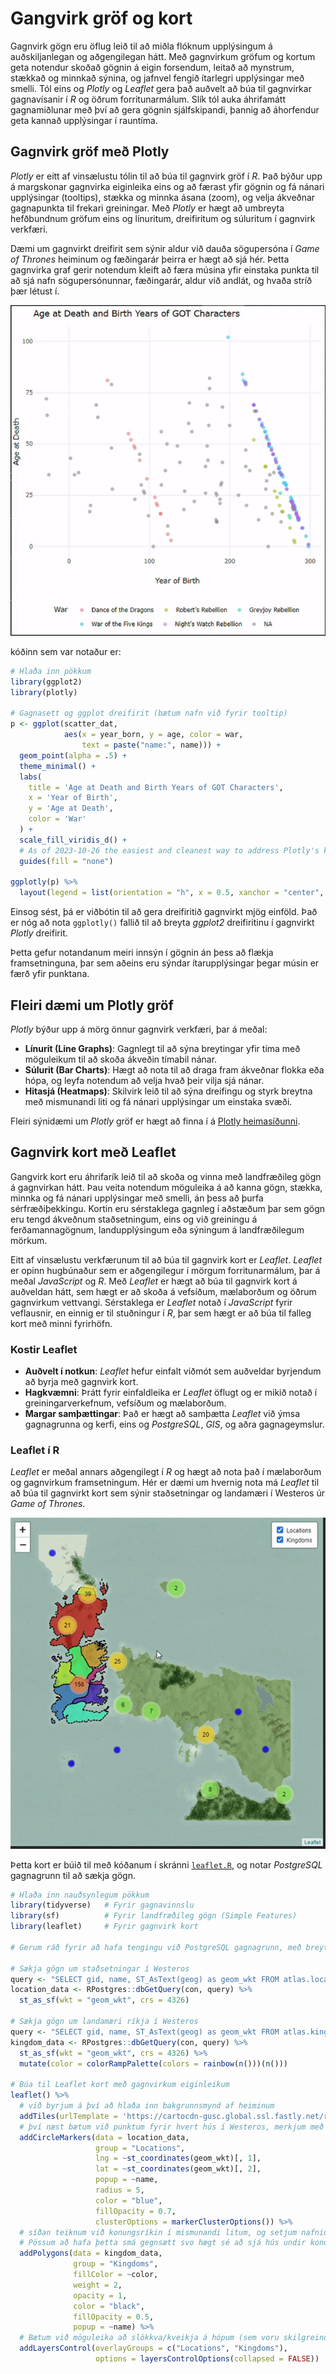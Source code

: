 # Gangvirk gröf og kort

Gagnvirk gögn eru öflug leið til að miðla flóknum upplýsingum á auðskiljanlegan og aðgengilegan
hátt. Með gagnvirkum gröfum og kortum geta notendur skoðað gögnin á eigin forsendum, leitað að
mynstrum, stækkað og minnkað sýnina, og jafnvel fengið ítarlegri upplýsingar með smelli. Tól eins og
_Plotly_ og _Leaflet_ gera það auðvelt að búa til gagnvirkar gagnavísanir í _R_ og öðrum
forritunarmálum. Slík tól auka áhrifamátt gagnamiðlunar með því að gera gögnin sjálfskipandi,
þannig að áhorfendur geta kannað upplýsingar í rauntíma.

## Gagnvirk gröf með Plotly

_Plotly_ er eitt af vinsælustu tólin til að búa til gagnvirk gröf í _R_. Það býður upp á
margskonar gagnvirka eiginleika eins og að færast yfir gögnin og fá nánari upplýsingar (tooltips),
stækka og minnka ásana (zoom), og velja ákveðnar gagnapunkta til frekari greiningar. Með
_Plotly_ er hægt að umbreyta hefðbundnum gröfum eins og línuritum, dreifiritum og súluritum í
gagnvirk verkfæri.

Dæmi um gagnvirkt dreifirit sem sýnir aldur við dauða sögupersóna í _Game of Thrones_ heiminum
og fæðingarár þeirra er hægt að sjá hér. Þetta gagnvirka graf gerir notendum kleift að færa
músina yfir einstaka punkta til að sjá nafn sögupersónunnar, fæðingarár, aldur við andlát, og
hvaða stríð þær létust í.

![Gagnvirkt dreifirit um aldur við dauða sögupersóna GOT](figures/plotly_got.gif)

kóðinn sem var notaður er:

```R 
# Hlaða inn pökkum
library(ggplot2)
library(plotly)

# Gagnasett og ggplot dreifirit (bætum nafn við fyrir tooltip)
p <- ggplot(scatter_dat,
            aes(x = year_born, y = age, color = war,
                text = paste("name:", name))) +
  geom_point(alpha = .5) +
  theme_minimal() +
  labs(
    title = 'Age at Death and Birth Years of GOT Characters',
    x = 'Year of Birth',
    y = 'Age at Death',
    color = 'War'
  ) +
  scale_fill_viridis_d() +
  # As of 2023-10-26 the easiest and cleanest way to address Plotly's known issue of adding parentheses on dummy scales is setting the respective guide/legend to none.
  guides(fill = "none")

ggplotly(p) %>%
  layout(legend = list(orientation = "h", x = 0.5, xanchor = "center", y = -0.2))
```

Einsog sést, þá er viðbótin til að gera dreifiritið gagnvirkt mjög einföld. Það er nóg að nota
`ggplotly()` fallið til að breyta _ggplot2_ dreifiritinu í gagnvirkt _Plotly_ dreifirit.

Þetta gefur notandanum meiri innsýn í gögnin án þess að flækja framsetninguna, þar sem aðeins
eru sýndar ítarupplýsingar þegar músin er færð yfir punktana.

## Fleiri dæmi um Plotly gröf

_Plotly_ býður upp á mörg önnur gagnvirk verkfæri, þar á meðal:

- **Línurit (Line Graphs)**: Gagnlegt til að sýna breytingar yfir tíma með möguleikum til að skoða
  ákveðin tímabil nánar.
- **Súlurit (Bar Charts)**: Hægt að nota til að draga fram ákveðnar flokka eða hópa, og leyfa
  notendum að velja hvað þeir vilja sjá nánar.
- **Hitasjá (Heatmaps)**: Skilvirk leið til að sýna dreifingu og styrk breytna með mismunandi
  liti og fá nánari upplýsingar um einstaka svæði.

Fleiri sýnidæmi um _Plotly_ gröf er hægt að finna í á [Plotly heimasíðunni](https://plotly.com/r/).

## Gagnvirk kort með Leaflet

Gangvirk kort eru áhrifarík leið til að skoða og vinna með landfræðileg gögn á gagnvirkan hátt. Þau
veita notendum möguleika á að kanna gögn, stækka, minnka og fá nánari upplýsingar með smelli, án
þess að þurfa sérfræðiþekkingu. Kortin eru sérstaklega gagnleg í aðstæðum þar sem gögn eru tengd
ákveðnum staðsetningum, eins og við greiningu á ferðamannagögnum, landupplýsingum eða sýningum á
landfræðilegum mörkum.

Eitt af vinsælustu verkfærunum til að búa til gagnvirk kort er _Leaflet_. _Leaflet_ er opinn
hugbúnaður sem er aðgengilegur í mörgum forritunarmálum, þar á meðal _JavaScript_ og _R_.
Með _Leaflet_ er hægt að búa til gagnvirk kort á auðveldan hátt, sem hægt er að skoða á vefsíðum,
mælaborðum og öðrum gagnvirkum vettvangi. Sérstaklega er _Leaflet_ notað í _JavaScript_ fyrir
veflausnir, en einnig er til stuðningur í _R_, þar sem hægt er að búa til falleg kort með minni
fyrirhöfn.

### Kostir Leaflet

- **Auðvelt í notkun**: _Leaflet_ hefur einfalt viðmót sem auðveldar byrjendum að byrja með gagnvirk
  kort.
- **Hagkvæmni**: Þrátt fyrir einfaldleika er _Leaflet_ öflugt og er mikið notað í
  greiningarverkefnum, vefsíðum og mælaborðum.
- **Margar samþættingar**: Það er hægt að samþætta _Leaflet_ við ýmsa gagnagrunna og kerfi, eins og
  _PostgreSQL_, _GIS_, og aðra gagnageymslur.

### Leaflet í R

_Leaflet_ er meðal annars aðgengilegt í _R_ og hægt að nota það í mælaborðum og gagnvirkum
framsetningum.
Hér er dæmi um hvernig nota má _Leaflet_ til að búa til gagnvirkt kort sem sýnir staðsetningar og
landamæri í Westeros úr *Game of Thrones*.

![Gangvirkt _Leaflet_ kort um Westeros](figures/leaflet_got.gif)

Þetta kort er búið til með kóðanum í skránni [`leaflet.R`](../code/leaflet.R), og notar
_PostgreSQL_ gagnagrunn til að sækja gögn.

```r
# Hlaða inn nauðsynlegum pökkum
library(tidyverse)   # Fyrir gagnavinnslu
library(sf)          # Fyrir landfræðileg gögn (Simple Features)
library(leaflet)     # Fyrir gagnvirk kort

# Gerum ráð fyrir að hafa tengingu við PostgreSQL gagnagrunn, með breytunni `con`

# Sækja gögn um staðsetningar í Westeros
query <- "SELECT gid, name, ST_AsText(geog) as geom_wkt FROM atlas.locations"
location_data <- RPostgres::dbGetQuery(con, query) %>%
  st_as_sf(wkt = "geom_wkt", crs = 4326)

# Sækja gögn um landamæri ríkja í Westeros
query <- "SELECT gid, name, ST_AsText(geog) as geom_wkt FROM atlas.kingdoms"
kingdom_data <- RPostgres::dbGetQuery(con, query) %>%
  st_as_sf(wkt = "geom_wkt", crs = 4326) %>%
  mutate(color = colorRampPalette(colors = rainbow(n()))(n()))

# Búa til Leaflet kort með gagnvirkum eiginleikum
leaflet() %>%
  # við byrjum á því að hlaða inn bakgrunnsmynd af heiminum
  addTiles(urlTemplate = 'https://cartocdn-gusc.global.ssl.fastly.net/ramirocartodb/api/v1/map/named/tpl_756aec63_3adb_48b6_9d14_331c6cbc47cf/all/{z}/{x}/{y}.png') %>%
  # því næst bætum við punktum fyrir hvert hús í Westeros, merkjum með nafni (popup) og þyrpum þau saman í hópa (cluster) svo þetta sé ekki of mikið kraðak 
  addCircleMarkers(data = location_data,
                   group = "Locations",
                   lng = ~st_coordinates(geom_wkt)[, 1],
                   lat = ~st_coordinates(geom_wkt)[, 2],
                   popup = ~name,
                   radius = 5,
                   color = "blue",
                   fillOpacity = 0.7,
                   clusterOptions = markerClusterOptions()) %>%
  # síðan teiknum við konungsríkin í mismunandi litum, og setjum nafnið þeirra í popup. 
  # Pössum að hafa þetta smá gegnsætt svo hægt sé að sjá hús undir konungsríkjum, með fillOpacity
  addPolygons(data = kingdom_data,
              group = "Kingdoms",
              fillColor = ~color,
              weight = 2,
              opacity = 1,
              color = "black",
              fillOpacity = 0.5,
              popup = ~name) %>%
  # Bætum við möguleika að slökkva/kveikja á hópum (sem voru skilgreind með `group` hér að ofan)        
  addLayersControl(overlayGroups = c("Locations", "Kingdoms"),
                   options = layersControlOptions(collapsed = FALSE))
```